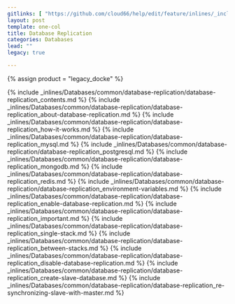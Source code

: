 ```yaml
---
gitlinks: [ "https://github.com/cloud66/help/edit/feature/inlines/_includes/_inlines/Databases/common/database-replication/database-replication_contents.md", "https://github.com/cloud66/help/edit/feature/inlines/_includes/_inlines/Databases/common/database-replication/database-replication_about-database-replication.md", "https://github.com/cloud66/help/edit/feature/inlines/_includes/_inlines/Databases/common/database-replication/database-replication_how-it-works.md", "https://github.com/cloud66/help/edit/feature/inlines/_includes/_inlines/Databases/common/database-replication/database-replication_mysql.md", "https://github.com/cloud66/help/edit/feature/inlines/_includes/_inlines/Databases/common/database-replication/database-replication_postgresql.md", "https://github.com/cloud66/help/edit/feature/inlines/_includes/_inlines/Databases/common/database-replication/database-replication_mongodb.md", "https://github.com/cloud66/help/edit/feature/inlines/_includes/_inlines/Databases/common/database-replication/database-replication_redis.md", "https://github.com/cloud66/help/edit/feature/inlines/_includes/_inlines/Databases/common/database-replication/database-replication_environment-variables.md", "https://github.com/cloud66/help/edit/feature/inlines/_includes/_inlines/Databases/common/database-replication/database-replication_enable-database-replication.md", "https://github.com/cloud66/help/edit/feature/inlines/_includes/_inlines/Databases/common/database-replication/database-replication_important.md", "https://github.com/cloud66/help/edit/feature/inlines/_includes/_inlines/Databases/common/database-replication/database-replication_single-stack.md", "https://github.com/cloud66/help/edit/feature/inlines/_includes/_inlines/Databases/common/database-replication/database-replication_between-stacks.md", "https://github.com/cloud66/help/edit/feature/inlines/_includes/_inlines/Databases/common/database-replication/database-replication_disable-database-replication.md", "https://github.com/cloud66/help/edit/feature/inlines/_includes/_inlines/Databases/common/database-replication/database-replication_create-slave-database.md", "https://github.com/cloud66/help/edit/feature/inlines/_includes/_inlines/Databases/common/database-replication/database-replication_re-synchronizing-slave-with-master.md" ]
layout: post
template: one-col
title: Database Replication
categories: Databases
lead: ""
legacy: true

---
```

{% assign product = "legacy_docke" %}

{% include _inlines/Databases/common/database-replication/database-replication_contents.md %}
{% include _inlines/Databases/common/database-replication/database-replication_about-database-replication.md %}
{% include _inlines/Databases/common/database-replication/database-replication_how-it-works.md %}
{% include _inlines/Databases/common/database-replication/database-replication_mysql.md %}
{% include _inlines/Databases/common/database-replication/database-replication_postgresql.md %}
{% include _inlines/Databases/common/database-replication/database-replication_mongodb.md %}
{% include _inlines/Databases/common/database-replication/database-replication_redis.md %}
{% include _inlines/Databases/common/database-replication/database-replication_environment-variables.md %}
{% include _inlines/Databases/common/database-replication/database-replication_enable-database-replication.md %}
{% include _inlines/Databases/common/database-replication/database-replication_important.md %}
{% include _inlines/Databases/common/database-replication/database-replication_single-stack.md %}
{% include _inlines/Databases/common/database-replication/database-replication_between-stacks.md %}
{% include _inlines/Databases/common/database-replication/database-replication_disable-database-replication.md %}
{% include _inlines/Databases/common/database-replication/database-replication_create-slave-database.md %}
{% include _inlines/Databases/common/database-replication/database-replication_re-synchronizing-slave-with-master.md %}



